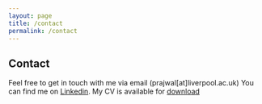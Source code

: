 ```yaml
---
layout: page
title: /contact
permalink: /contact
---
```


## Contact

Feel free to get in touch with me via email (prajwal[at]liverpool.ac.uk)
You can find me on <a href='https://www.linkedin.com/in/bharadwajprajwal/' target='_blank'>Linkedin</a>. My CV is available for <a href='/assets/cv-pvb.pdf' download>download</a>
